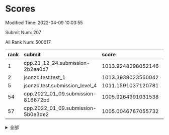 # Scores

Modified Time: 2022-04-09 10:03:55

Submit Num: 207

All Rank Num: 500017

| rank |               submit               |       score        |       sigma        | pk_num |
| :--- | :--------------------------------- | :----------------- | :----------------- | :----- |
| 1    | cpp.21_12_24.submission-2b2ea0d7   | 1013.9248298052146 | 0.8125206406843141 | 9663   |
| 2    | jsonzb.test.test_1                 | 1013.3938023560042 | 0.8321460374025891 | 9662   |
| 5    | jsonzb.test.submission_level_4     | 1011.1591037120781 | 0.7992741668160582 | 9663   |
| 54   | cpp.2022_01_09.submission-816672bd | 1005.9264991031538 | 0.7297052677363843 | 9661   |
| 57   | cpp.2022_01_09.submission-5b0e3de2 | 1005.0046767055732 | 0.7150355110351779 | 9659   |


<details>
<summary>全部</summary>

| rank |                 submit                 |       score        |       sigma        | pk_num |
| :--- | :------------------------------------- | :----------------- | :----------------- | :----- |
| 1    | cpp.21_12_24.submission-2b2ea0d7       | 1013.9248298052146 | 0.8125206406843141 | 9663   |
| 2    | jsonzb.test.test_1                     | 1013.3938023560042 | 0.8321460374025891 | 9662   |
| 3    | gobigger.level_3.submission_level_3_26 | 1012.0529748166098 | 0.7789937972910356 | 9668   |
| 4    | gobigger.level_3.submission_level_3_37 | 1011.1729740313932 | 0.7967080916078176 | 9660   |
| 5    | jsonzb.test.submission_level_4         | 1011.1591037120781 | 0.7992741668160582 | 9663   |
| 6    | gobigger.level_3.submission_level_3_7  | 1011.0749730123108 | 0.7708072940138446 | 9658   |
| 7    | gobigger.level_3.submission_level_3_27 | 1010.9426138839951 | 0.7620447620419686 | 9659   |
| 8    | gobigger.level_3.submission_level_3_25 | 1010.8320838718898 | 0.7750262524351075 | 9662   |
| 9    | gobigger.level_3.submission_level_3_40 | 1010.8279374877159 | 0.7637440289742357 | 9665   |
| 10   | gobigger.level_3.submission_level_3_30 | 1010.8145367063421 | 0.7799021480305108 | 9659   |
| 11   | gobigger.level_3.submission_level_3_46 | 1010.7274993361723 | 0.7408724125674314 | 9663   |
| 12   | gobigger.level_3.submission_level_3_44 | 1010.7013230930297 | 0.7700443313913827 | 9663   |
| 13   | gobigger.level_3.submission_level_3_28 | 1010.6479260423295 | 0.749101197508178  | 9662   |
| 14   | gobigger.level_3.submission_level_3_13 | 1010.561485776582  | 0.7519867458711424 | 9667   |
| 15   | gobigger.level_3.submission_level_3_8  | 1010.5526935625676 | 0.7498070818192479 | 9666   |
| 16   | gobigger.level_3.submission_level_3_12 | 1010.5252569364654 | 0.7698967967836577 | 9665   |
| 17   | gobigger.level_3.submission_level_3_41 | 1010.4915474716437 | 0.7715009743029635 | 9661   |
| 18   | gobigger.level_3.submission_level_3_17 | 1010.45320084407   | 0.764280266224696  | 9667   |
| 19   | gobigger.level_3.submission_level_3_10 | 1010.3105360873495 | 0.7816886467765513 | 9665   |
| 20   | gobigger.level_3.submission_level_3_47 | 1010.2812786771642 | 0.7669473481864458 | 9660   |
| 21   | gobigger.level_3.submission_level_3_23 | 1010.2434245075654 | 0.7300075892146084 | 9662   |
| 22   | gobigger.level_3.submission_level_3_1  | 1010.2170956045068 | 0.77403470648702   | 9660   |
| 23   | gobigger.level_3.submission_level_3_29 | 1010.1713679217297 | 0.752520179448779  | 9661   |
| 24   | gobigger.level_3.submission_level_3_2  | 1010.1540216646679 | 0.7889344501818757 | 9656   |
| 25   | gobigger.level_3.submission_level_3_45 | 1010.1217707131078 | 0.7601647908122598 | 9665   |
| 26   | gobigger.level_3.submission_level_3_34 | 1010.0157910917696 | 0.7570632808335621 | 9663   |
| 27   | gobigger.level_3.submission_level_3_48 | 1009.9189412102058 | 0.7719139859206353 | 9664   |
| 28   | gobigger.level_3.submission_level_3_19 | 1009.8385676715291 | 0.7403731470614908 | 9666   |
| 29   | gobigger.level_3.submission_level_3_22 | 1009.7596678172429 | 0.7615058324960227 | 9664   |
| 30   | gobigger.level_3.submission_level_3_38 | 1009.7058415241955 | 0.7470257730212041 | 9660   |
| 31   | gobigger.level_3.submission_level_3_20 | 1009.6688605380065 | 0.7375452192247034 | 9663   |
| 32   | gobigger.level_3.submission_level_3_33 | 1009.6530763252412 | 0.7701915838725464 | 9661   |
| 33   | gobigger.level_3.submission_level_3_18 | 1009.6049503929291 | 0.7538222735821428 | 9660   |
| 34   | gobigger.level_3.submission_level_3_15 | 1009.5715014175371 | 0.762867897673431  | 9657   |
| 35   | gobigger.level_3.submission_level_3_35 | 1009.5187537316073 | 0.7401069708230044 | 9660   |
| 36   | gobigger.level_3.submission_level_3_31 | 1009.4464454635805 | 0.769131976424981  | 9660   |
| 37   | gobigger.level_3.submission_level_3_49 | 1009.3841137612255 | 0.7608753159109196 | 9659   |
| 38   | gobigger.level_3.submission_level_3_21 | 1009.3484306441425 | 0.7427861063333728 | 9663   |
| 39   | gobigger.level_3.submission_level_3_32 | 1009.3349551394266 | 0.7558104864348205 | 9660   |
| 40   | gobigger.level_3.submission_level_3_36 | 1009.3195720420554 | 0.7650663253093493 | 9660   |
| 41   | gobigger.level_3.submission_level_3_16 | 1009.3079895147301 | 0.7504975502052759 | 9665   |
| 42   | gobigger.level_3.submission_level_3_11 | 1009.306345639168  | 0.7483316206691462 | 9659   |
| 43   | gobigger.level_3.submission_level_3_42 | 1009.255512938441  | 0.7280140713403187 | 9663   |
| 44   | gobigger.level_3.submission_level_3_6  | 1009.2141673051431 | 0.7239219807613345 | 9667   |
| 45   | gobigger.level_3.submission_level_3_4  | 1009.1982925696394 | 0.7419285979398096 | 9656   |
| 46   | gobigger.level_3.submission_level_3_0  | 1009.1747561633458 | 0.7307122131895929 | 9659   |
| 47   | gobigger.level_3.submission_level_3_24 | 1009.0218628600074 | 0.7496097103664037 | 9659   |
| 48   | gobigger.level_3.submission_level_3_43 | 1008.9857342204555 | 0.7464697857919437 | 9661   |
| 49   | gobigger.level_3.submission_level_3_3  | 1008.919738255416  | 0.7603325830208003 | 9663   |
| 50   | gobigger.level_3.submission_level_3_5  | 1008.8423543331197 | 0.7748180608345581 | 9662   |
| 51   | gobigger.level_3.submission_level_3_39 | 1008.6634814001211 | 0.7465474259943173 | 9662   |
| 52   | gobigger.level_3.submission_level_3_9  | 1008.6620911547476 | 0.7285252017261024 | 9662   |
| 53   | gobigger.level_3.submission_level_3_14 | 1008.4010058354388 | 0.7562240007399409 | 9664   |
| 54   | cpp.2022_01_09.submission-816672bd     | 1005.9264991031538 | 0.7297052677363843 | 9661   |
| 55   | gobigger.level_1.submission_level_1_33 | 1005.1036318717597 | 0.7112205462961408 | 9667   |
| 56   | gobigger.level_1.submission_level_1_20 | 1005.0182874903586 | 0.7031558578516099 | 9664   |
| 57   | cpp.2022_01_09.submission-5b0e3de2     | 1005.0046767055732 | 0.7150355110351779 | 9659   |
| 58   | gobigger.level_1.submission_level_1_4  | 1004.877964746142  | 0.7153179777238036 | 9662   |
| 59   | gobigger.level_1.submission_level_1_40 | 1004.6971528025229 | 0.7216331756161878 | 9663   |
| 60   | gobigger.level_1.submission_level_1_35 | 1004.5072031798913 | 0.7188672603060796 | 9662   |
| 61   | gobigger.level_1.submission_level_1_23 | 1004.4815693003214 | 0.7153158531074431 | 9662   |
| 62   | gobigger.level_1.submission_level_1_0  | 1004.3606872831376 | 0.7116440571704798 | 9665   |
| 63   | gobigger.level_1.submission_level_1_49 | 1004.1826925720093 | 0.7182654610280478 | 9662   |
| 64   | gobigger.level_1.submission_level_1_2  | 1004.1415989488687 | 0.721543154926286  | 9660   |
| 65   | gobigger.level_1.submission_level_1_37 | 1004.1076997068535 | 0.7201105456967842 | 9664   |
| 66   | gobigger.level_1.submission_level_1_21 | 1004.0521321781263 | 0.7116469064436517 | 9664   |
| 67   | gobigger.level_1.submission_level_1_34 | 1003.9821239911826 | 0.7105795754293257 | 9661   |
| 68   | gobigger.level_1.submission_level_1_36 | 1003.9754244243736 | 0.7155291292543995 | 9666   |
| 69   | gobigger.level_1.submission_level_1_7  | 1003.8912341223859 | 0.7154832924890198 | 9660   |
| 70   | gobigger.level_1.submission_level_1_28 | 1003.8727813255123 | 0.7204358243043237 | 9666   |
| 71   | gobigger.level_1.submission_level_1_25 | 1003.8662392271863 | 0.7159152127155288 | 9662   |
| 72   | gobigger.level_1.submission_level_1_26 | 1003.7463378148035 | 0.705320635977674  | 9663   |
| 73   | gobigger.level_1.submission_level_1_30 | 1003.7417562298446 | 0.7178602552029745 | 9660   |
| 74   | gobigger.level_1.submission_level_1_46 | 1003.7149380888748 | 0.714033665625185  | 9663   |
| 75   | gobigger.level_1.submission_level_1_8  | 1003.7105205273258 | 0.7058831851081215 | 9659   |
| 76   | gobigger.level_1.submission_level_1_47 | 1003.5141458890479 | 0.716693563322163  | 9661   |
| 77   | gobigger.level_1.submission_level_1_27 | 1003.4839945538153 | 0.7201665622440548 | 9661   |
| 78   | gobigger.level_1.submission_level_1_17 | 1003.4565947948576 | 0.7203483042518942 | 9660   |
| 79   | gobigger.level_1.submission_level_1_19 | 1003.4438167294066 | 0.7100004396138737 | 9665   |
| 80   | gobigger.level_1.submission_level_1_10 | 1003.4400936252448 | 0.7214185744399312 | 9661   |
| 81   | gobigger.level_1.submission_level_1_6  | 1003.4217058823749 | 0.7194622643206429 | 9662   |
| 82   | gobigger.level_1.submission_level_1_38 | 1003.4165380298404 | 0.7099831603857464 | 9666   |
| 83   | gobigger.level_1.submission_level_1_45 | 1003.3982602980916 | 0.7179564636732944 | 9664   |
| 84   | gobigger.level_1.submission_level_1_11 | 1003.3795474568359 | 0.7179099277522302 | 9659   |
| 85   | gobigger.level_1.submission_level_1_42 | 1003.3506796296243 | 0.7096933325598123 | 9661   |
| 86   | gobigger.level_1.submission_level_1_3  | 1003.3005695778729 | 0.7198093724559476 | 9660   |
| 87   | gobigger.level_1.submission_level_1_43 | 1003.2855072762655 | 0.7057671984524738 | 9662   |
| 88   | gobigger.level_1.submission_level_1_32 | 1003.262640569632  | 0.7176198422519162 | 9661   |
| 89   | gobigger.level_1.submission_level_1_15 | 1003.180696056211  | 0.7181947127474729 | 9665   |
| 90   | gobigger.level_1.submission_level_1_18 | 1003.0528896962195 | 0.7157043956122118 | 9665   |
| 91   | gobigger.level_1.submission_level_1_22 | 1003.026988070554  | 0.7095531894208023 | 9662   |
| 92   | gobigger.level_1.submission_level_1_12 | 1002.9286259258798 | 0.7182574063532176 | 9662   |
| 93   | gobigger.level_1.submission_level_1_9  | 1002.7030619299185 | 0.7124998393833185 | 9660   |
| 94   | gobigger.level_1.submission_level_1_5  | 1002.6412174769027 | 0.7162716199713735 | 9666   |
| 95   | gobigger.level_1.submission_level_1_31 | 1002.6393150838841 | 0.7184810402042358 | 9662   |
| 96   | gobigger.level_1.submission_level_1_41 | 1002.6287839425185 | 0.7082369534059912 | 9657   |
| 97   | gobigger.level_1.submission_level_1_13 | 1002.5554108598136 | 0.7142150790964547 | 9657   |
| 98   | gobigger.level_1.submission_level_1_48 | 1002.4932580855154 | 0.7058741788954568 | 9668   |
| 99   | gobigger.level_1.submission_level_1_16 | 1002.2650836129873 | 0.7089850907591488 | 9660   |
| 100  | gobigger.level_1.submission_level_1_14 | 1002.146985855368  | 0.7144681193928066 | 9663   |
| 101  | gobigger.level_1.submission_level_1_24 | 1002.1393240228805 | 0.7031860173817951 | 9660   |
| 102  | gobigger.level_1.submission_level_1_1  | 1001.6950020697608 | 0.7175237026121714 | 9667   |
| 103  | gobigger.level_1.submission_level_1_39 | 1001.6449325391557 | 0.716186597838274  | 9661   |
| 104  | gobigger.level_1.submission_level_1_29 | 1001.3744952625224 | 0.7218861836942743 | 9665   |
| 105  | gobigger.level_1.submission_level_1_44 | 1000.8023039408412 | 0.7007102633859853 | 9659   |
| 106  | gobigger.random.submission_random_25   | 997.6515453711384  | 0.7028217474188171 | 9662   |
| 107  | gobigger.random.submission_random_9    | 997.3541863913712  | 0.7125311685350296 | 9658   |
| 108  | gobigger.random.submission_random_13   | 997.2393257876206  | 0.6962944557308615 | 9663   |
| 109  | gobigger.random.submission_random_36   | 997.0132203176425  | 0.7017741626767899 | 9664   |
| 110  | gobigger.random.submission_random_30   | 997.0038838326797  | 0.7097863288151454 | 9662   |
| 111  | gobigger.random.submission_random_17   | 996.9698111617487  | 0.7099384461029143 | 9659   |
| 112  | gobigger.random.submission_random_46   | 996.7988950913616  | 0.70904877075382   | 9668   |
| 113  | gobigger.random.submission_random_20   | 996.7852006618396  | 0.7098890986891164 | 9661   |
| 114  | gobigger.random.submission_random_29   | 996.724719778132   | 0.7053264479382381 | 9661   |
| 115  | gobigger.random.submission_random_39   | 996.7182902820914  | 0.7128942852630508 | 9661   |
| 116  | gobigger.random.submission_random_4    | 996.6637511614914  | 0.7072998426720242 | 9662   |
| 117  | gobigger.random.submission_random_41   | 996.6448970564176  | 0.7104234325905143 | 9659   |
| 118  | gobigger.random.submission_random_34   | 996.5987146148384  | 0.7014176794525384 | 9663   |
| 119  | gobigger.random.submission_random_1    | 996.5612338901392  | 0.7065485634804143 | 9666   |
| 120  | gobigger.random.submission_random_48   | 996.5594321935329  | 0.7246520195259188 | 9666   |
| 121  | gobigger.random.submission_random_18   | 996.5049456527348  | 0.7137293071830106 | 9663   |
| 122  | gobigger.random.submission_random_43   | 996.4214707831425  | 0.7122210547366663 | 9662   |
| 123  | gobigger.random.submission_random_14   | 996.3827140044283  | 0.6974920829691151 | 9664   |
| 124  | gobigger.random.submission_random_32   | 996.3587307097629  | 0.7173974714376026 | 9664   |
| 125  | gobigger.random.submission_random_49   | 996.3586901526343  | 0.7102758823429615 | 9664   |
| 126  | gobigger.random.submission_random_35   | 996.3224958846915  | 0.7209908947008151 | 9663   |
| 127  | gobigger.random.submission_random_8    | 996.306639675466   | 0.7136012818074636 | 9656   |
| 128  | gobigger.random.submission_random_24   | 996.2264068760836  | 0.7109899795967971 | 9667   |
| 129  | gobigger.random.submission_random_47   | 996.1971628655896  | 0.7209466762245442 | 9664   |
| 130  | gobigger.random.submission_random_22   | 996.1903304828819  | 0.708410377226441  | 9663   |
| 131  | gobigger.random.submission_random_10   | 995.9869447095369  | 0.708999503037864  | 9657   |
| 132  | gobigger.random.submission_random_23   | 995.9670164609216  | 0.6916288994574212 | 9660   |
| 133  | gobigger.random.submission_random_42   | 995.9371097369836  | 0.7221624130893768 | 9666   |
| 134  | gobigger.random.submission_random_19   | 995.9260210149752  | 0.6997289368282766 | 9657   |
| 135  | gobigger.random.submission_random_2    | 995.8267352712376  | 0.7031216072179824 | 9658   |
| 136  | gobigger.random.submission_random_26   | 995.8264065943689  | 0.7052204024072853 | 9666   |
| 137  | gobigger.random.submission_random_31   | 995.8096530306362  | 0.7131243666732398 | 9665   |
| 138  | gobigger.random.submission_random_7    | 995.7100846819185  | 0.7079223687822828 | 9664   |
| 139  | gobigger.random.submission_random_37   | 995.5759935155295  | 0.7212788308623372 | 9660   |
| 140  | gobigger.random.submission_random_33   | 995.5686843857578  | 0.7143400960555981 | 9660   |
| 141  | gobigger.random.submission_random_27   | 995.5528736650756  | 0.7081052166422747 | 9660   |
| 142  | gobigger.random.submission_random_0    | 995.4995456271135  | 0.7114628775025952 | 9664   |
| 143  | gobigger.random.submission_random_5    | 995.4925756120145  | 0.703920828806739  | 9662   |
| 144  | gobigger.random.submission_random_11   | 995.4595630165119  | 0.6967305673358702 | 9659   |
| 145  | gobigger.random.submission_random_6    | 995.3492903246076  | 0.7112648760932359 | 9662   |
| 146  | gobigger.random.submission_random_44   | 995.2970171411014  | 0.7093813190878069 | 9666   |
| 147  | gobigger.level_2.submission_level_2_16 | 995.2738388256171  | 0.723158365984384  | 9662   |
| 148  | gobigger.random.submission_random_28   | 995.2048400370674  | 0.7187559568867115 | 9660   |
| 149  | gobigger.random.submission_random_16   | 995.1493854702409  | 0.718944415022924  | 9663   |
| 150  | gobigger.random.submission_random_3    | 995.1439587215375  | 0.701444260594432  | 9665   |
| 151  | gobigger.random.submission_random_40   | 995.078373556041   | 0.7197718531642989 | 9663   |
| 152  | gobigger.random.submission_random_38   | 994.9578107495676  | 0.7115949149031737 | 9660   |
| 153  | gobigger.random.submission_random_45   | 994.8948098220451  | 0.7178766747612398 | 9662   |
| 154  | gobigger.random.submission_random_15   | 994.8891029139446  | 0.7179852475642443 | 9662   |
| 155  | gobigger.random.submission_random_21   | 994.8173280054885  | 0.7261468260014071 | 9660   |
| 156  | gobigger.random.submission_random_12   | 994.049311393782   | 0.7271770674929927 | 9661   |
| 157  | gobigger.level_2.submission_level_2_19 | 993.9591979976908  | 0.7334067335467414 | 9664   |
| 158  | gobigger.level_2.submission_level_2_1  | 993.5561495336536  | 0.7373798210668855 | 9663   |
| 159  | gobigger.level_2.submission_level_2_18 | 993.4914608046366  | 0.734338576701338  | 9662   |
| 160  | gobigger.level_2.submission_level_2_25 | 993.4582075406804  | 0.7141937722682239 | 9660   |
| 161  | gobigger.level_2.submission_level_2_24 | 993.2949007217018  | 0.7377274211077018 | 9657   |
| 162  | gobigger.level_2.submission_level_2_6  | 993.2645300916142  | 0.7487228186666238 | 9660   |
| 163  | gobigger.level_2.submission_level_2_3  | 993.164720308905   | 0.7385215048877102 | 9661   |
| 164  | gobigger.level_2.submission_level_2_20 | 993.1134863363477  | 0.7401538646633992 | 9665   |
| 165  | gobigger.level_2.submission_level_2_10 | 992.9631210809805  | 0.7403181506406544 | 9666   |
| 166  | gobigger.level_2.submission_level_2_5  | 992.89624826242    | 0.7279271379760657 | 9663   |
| 167  | gobigger.level_2.submission_level_2_4  | 992.7076934951608  | 0.7332343302571454 | 9662   |
| 168  | gobigger.level_2.submission_level_2_38 | 992.6878452166127  | 0.7492099129563682 | 9663   |
| 169  | gobigger.level_2.submission_level_2_42 | 992.6293504222066  | 0.738269796398119  | 9663   |
| 170  | gobigger.level_2.submission_level_2_29 | 992.566497036555   | 0.7440763961225927 | 9666   |
| 171  | gobigger.level_2.submission_level_2_7  | 992.5529365156041  | 0.7543892857001949 | 9662   |
| 172  | gobigger.level_2.submission_level_2_44 | 992.5405606923903  | 0.7335901580329318 | 9658   |
| 173  | gobigger.level_2.submission_level_2_48 | 992.4934430179776  | 0.7419444502389564 | 9660   |
| 174  | gobigger.level_2.submission_level_2_35 | 992.4653882979343  | 0.7428040160873784 | 9668   |
| 175  | gobigger.level_2.submission_level_2_13 | 992.435867324734   | 0.7364087463699746 | 9662   |
| 176  | gobigger.level_2.submission_level_2_47 | 992.4322552242811  | 0.7345472493661842 | 9659   |
| 177  | gobigger.level_2.submission_level_2_39 | 992.3638559480734  | 0.7387121515640852 | 9662   |
| 178  | gobigger.level_2.submission_level_2_22 | 992.3087293551312  | 0.7407912911064984 | 9662   |
| 179  | gobigger.level_2.submission_level_2_31 | 992.2473741308077  | 0.7488587486092727 | 9666   |
| 180  | gobigger.level_2.submission_level_2_9  | 992.2256628488209  | 0.7404091172098644 | 9660   |
| 181  | gobigger.level_2.submission_level_2_30 | 992.1736883367812  | 0.756853244536255  | 9666   |
| 182  | gobigger.level_2.submission_level_2_15 | 992.0932404604184  | 0.7524929898120536 | 9667   |
| 183  | gobigger.level_2.submission_level_2_12 | 992.0859341866584  | 0.7352092473846038 | 9664   |
| 184  | gobigger.level_2.submission_level_2_40 | 992.0690759861609  | 0.7551225329943588 | 9664   |
| 185  | gobigger.level_2.submission_level_2_32 | 992.055070454035   | 0.7427685597097069 | 9657   |
| 186  | gobigger.level_2.submission_level_2_17 | 992.0053770072777  | 0.7630777544530342 | 9657   |
| 187  | gobigger.level_2.submission_level_2_0  | 991.9615199341769  | 0.7463936140827682 | 9663   |
| 188  | gobigger.level_2.submission_level_2_33 | 991.9321925701083  | 0.7588048543926517 | 9661   |
| 189  | gobigger.level_2.submission_level_2_34 | 991.8532857070968  | 0.7269578742855111 | 9664   |
| 190  | gobigger.level_2.submission_level_2_26 | 991.8402215054188  | 0.7390456948959385 | 9663   |
| 191  | gobigger.level_2.submission_level_2_23 | 991.7304010676925  | 0.7563816386078461 | 9660   |
| 192  | gobigger.level_2.submission_level_2_27 | 991.681906389389   | 0.7326316838395227 | 9660   |
| 193  | gobigger.level_2.submission_level_2_45 | 991.5136799663294  | 0.7582742511314268 | 9666   |
| 194  | gobigger.level_2.submission_level_2_21 | 991.3788723113125  | 0.756209160822478  | 9662   |
| 195  | gobigger.level_2.submission_level_2_36 | 991.2921681219611  | 0.7664168385364001 | 9662   |
| 196  | gobigger.level_2.submission_level_2_11 | 991.2812798906622  | 0.7534449119973787 | 9661   |
| 197  | gobigger.level_2.submission_level_2_28 | 991.1303918929707  | 0.7670068480973163 | 9666   |
| 198  | gobigger.level_2.submission_level_2_41 | 990.9181980651937  | 0.7679909661159257 | 9664   |
| 199  | gobigger.level_2.submission_level_2_46 | 990.8064921251016  | 0.7474949111531823 | 9660   |
| 200  | gobigger.level_2.submission_level_2_8  | 990.7873970828559  | 0.7430889200324833 | 9666   |
| 201  | gobigger.level_2.submission_level_2_37 | 990.7099236909403  | 0.7530190482230072 | 9664   |
| 202  | gobigger.level_2.submission_level_2_49 | 990.6660529460908  | 0.7413271434372685 | 9658   |
| 203  | gobigger.level_2.submission_level_2_43 | 990.5163020766257  | 0.766870140013246  | 9665   |
| 204  | gobigger.level_2.submission_level_2_2  | 990.4278698331846  | 0.7676456788709156 | 9659   |
| 205  | gobigger.level_2.submission_level_2_14 | 990.3651833045398  | 0.7700983760114691 | 9665   |
| 206  | gobigger.none.submission_none_0        | 975.9260281700182  | 1.4502694954200452 | 9661   |
| 207  | gobigger.none.submission_none_1        | 975.6876371971708  | 1.4565500890210745 | 9662   |

</details>
